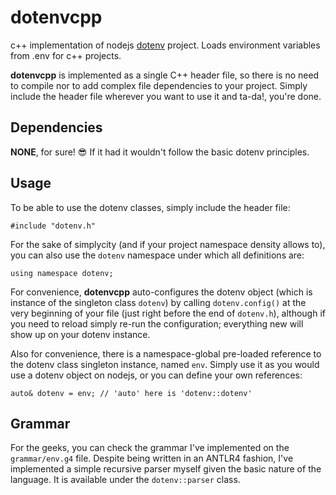 # dotenvcpp
c++ implementation of nodejs [dotenv](https://github.com/motdotla/dotenv) project. Loads environment variables from .env for c++ projects.

**dotenvcpp** is implemented as a single C++ header file, so there is no need to compile nor to add complex file dependencies to your project. Simply include the header file wherever you want to use it and ta-da!, you're done.

## Dependencies
**NONE**, for sure! :sunglasses: If it had it wouldn't follow the basic dotenv principles.

## Usage
To be able to use the dotenv classes, simply include the header file:
```
#include "dotenv.h"
```
For the sake of simplycity (and if your project namespace density allows to), you can also use the `dotenv` namespace under which all definitions are:
```
using namespace dotenv;
```
For convenience, **dotenvcpp** auto-configures the dotenv object (which is instance of the singleton class `dotenv`) by calling `dotenv.config()` at the very beginning of your file (just right before the end of `dotenv.h`), although if you need to reload simply re-run the configuration; everything new will show up on your dotenv instance.

Also for convenience, there is a namespace-global pre-loaded reference to the dotenv class singleton instance, named `env`. Simply use it as you would use a dotenv object on nodejs, or you can define your own references:
```
auto& dotenv = env; // 'auto' here is 'dotenv::dotenv'
```

## Grammar
For the geeks, you can check the grammar I've implemented on the `grammar/env.g4` file. Despite being written in an ANTLR4 fashion, I've implemented a simple recursive parser myself given the basic nature of the language. It is available under the `dotenv::parser` class.